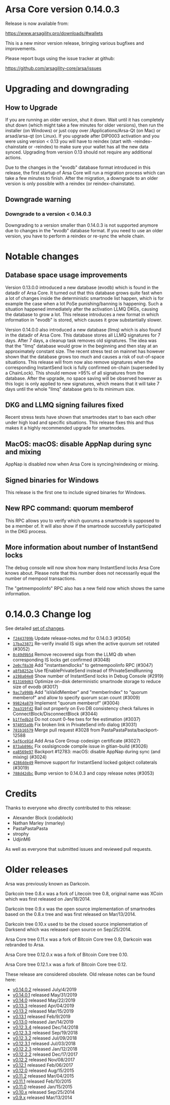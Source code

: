 Arsa Core version 0.14.0.3
==========================

Release is now available from:

  <https://www.arsagility.pro/downloads/#wallets>

This is a new minor version release, bringing various bugfixes and improvements.

Please report bugs using the issue tracker at github:

  <https://github.com/arsagility-core/arsa/issues>


Upgrading and downgrading
=========================

How to Upgrade
--------------

If you are running an older version, shut it down. Wait until it has completely
shut down (which might take a few minutes for older versions), then run the
installer (on Windows) or just copy over /Applications/Arsa-Qt (on Mac) or
arsad/arsa-qt (on Linux). If you upgrade after DIP0003 activation and you were
using version < 0.13 you will have to reindex (start with -reindex-chainstate
or -reindex) to make sure your wallet has all the new data synced. Upgrading from
version 0.13 should not require any additional actions.

Due to the changes in the "evodb" database format introduced in this release, the
first startup of Arsa Core will run a migration process which can take a few minutes
to finish. After the migration, a downgrade to an older version is only possible with
a reindex (or reindex-chainstate).

Downgrade warning
-----------------

### Downgrade to a version < 0.14.0.3

Downgrading to a version smaller than 0.14.0.3 is not supported anymore due to changes
in the "evodb" database format. If you need to use an older version, you have to perform
a reindex or re-sync the whole chain.

Notable changes
===============

Database space usage improvements
--------------------------------
Version 0.13.0.0 introduced a new database (evodb) which is found in the datadir of Arsa Core. It turned
out that this database grows quite fast when a lot of changes inside the deterministic smartnode list happen,
which is for example the case when a lot PoSe punishing/banning is happening. Such a situation happened
immediately after the activation LLMQ DKGs, causing the database to grow a lot. This release introduces
a new format in which information in "evodb" is stored, which causes it grow substantially slower.  

Version 0.14.0.0 also introduced a new database (llmq) which is also found in the datadir of Arsa Core.
This database stores all LLMQ signatures for 7 days. After 7 days, a cleanup task removes old signatures.
The idea was that the "llmq" database would grow in the beginning and then stay at an approximately constant
size. The recent stress test on mainnet has however shown that the database grows too much and causes a risk
of out-of-space situations. This release will from now also remove signatures when the corresponding InstantSend
lock is fully confirmed on-chain (superseded by a ChainLock). This should remove >95% of all signatures from
the database. After the upgrade, no space saving will be observed however as this logic is only applied to new
signatures, which means that it will take 7 days until the whole "llmq" database gets to its minimum size.

DKG and LLMQ signing failures fixed
-----------------------------------
Recent stress tests have shown that smartnodes start to ban each other under high load and specific situations.
This release fixes this and thus makes it a highly recommended upgrade for smartnodes.

MacOS: macOS: disable AppNap during sync and mixing
---------------------------------------------------
AppNap is disabled now when Arsa Core is syncing/reindexing or mixing.

Signed binaries for Windows
---------------------------
This release is the first one to include signed binaries for Windows.

New RPC command: quorum memberof <proTxHash>
--------------------------------------------
This RPC allows you to verify which quorums a smartnode is supposed to be a member of. It will also show
if the smartnode succesfully participated in the DKG process.

More information about number of InstantSend locks
--------------------------------------------------
The debug console will now show how many InstantSend locks Arsa Core knows about. Please note that this number
does not necessarily equal the number of mempool transactions.

The "getmempoolinfo" RPC also has a new field now which shows the same information.

0.14.0.3 Change log
===================

See detailed [set of changes](https://github.com/arsagility-core/arsa/compare/v0.14.0.2...arsa:v0.14.0.3).

- [`f2443709b`](https://github.com/arsagility-core/arsa/commit/f2443709b) Update release-notes.md for 0.14.0.3 (#3054)
- [`17ba23871`](https://github.com/arsagility-core/arsa/commit/17ba23871) Re-verify invalid IS sigs when the active quorum set rotated (#3052)
- [`8c49d9b54`](https://github.com/arsagility-core/arsa/commit/8c49d9b54) Remove recovered sigs from the LLMQ db when corresponding IS locks get confirmed (#3048)
- [`2e0cf8a30`](https://github.com/arsagility-core/arsa/commit/2e0cf8a30) Add "instantsendlocks" to getmempoolinfo RPC (#3047)
- [`a8fb8252e`](https://github.com/arsagility-core/arsa/commit/a8fb8252e) Use fEnablePrivateSend instead of fPrivateSendRunning
- [`a198a04e0`](https://github.com/arsagility-core/arsa/commit/a198a04e0) Show number of InstantSend locks in Debug Console (#2919)
- [`013169d63`](https://github.com/arsagility-core/arsa/commit/013169d63) Optimize on-disk deterministic smartnode storage to reduce size of evodb (#3017)
- [`9ac7a998b`](https://github.com/arsagility-core/arsa/commit/9ac7a998b) Add "isValidMember" and "memberIndex" to "quorum memberof" and allow to specify quorum scan count (#3009)
- [`99824a879`](https://github.com/arsagility-core/arsa/commit/99824a879) Implement "quorum memberof" (#3004)
- [`7ea319fd2`](https://github.com/arsagility-core/arsa/commit/7ea319fd2) Bail out properly on Evo DB consistency check failures in ConnectBlock/DisconnectBlock (#3044)
- [`b1ffedb2d`](https://github.com/arsagility-core/arsa/commit/b1ffedb2d) Do not count 0-fee txes for fee estimation (#3037)
- [`974055a9b`](https://github.com/arsagility-core/arsa/commit/974055a9b) Fix broken link in PrivateSend info dialog (#3031)
- [`781b16579`](https://github.com/arsagility-core/arsa/commit/781b16579) Merge pull request #3028 from PastaPastaPasta/backport-12588
- [`5af6ce91d`](https://github.com/arsagility-core/arsa/commit/5af6ce91d) Add Arsa Core Group codesign certificate (#3027)
- [`873ab896c`](https://github.com/arsagility-core/arsa/commit/873ab896c) Fix osslsigncode compile issue in gitian-build (#3026)
- [`ea8569e97`](https://github.com/arsagility-core/arsa/commit/ea8569e97) Backport #12783: macOS: disable AppNap during sync (and mixing) (#3024)
- [`4286dde49`](https://github.com/arsagility-core/arsa/commit/4286dde49) Remove support for InstantSend locked gobject collaterals (#3019)
- [`788d42dbc`](https://github.com/arsagility-core/arsa/commit/788d42dbc) Bump version to 0.14.0.3 and copy release notes (#3053)

Credits
=======

Thanks to everyone who directly contributed to this release:

- Alexander Block (codablock)
- Nathan Marley (nmarley)
- PastaPastaPasta
- strophy
- UdjinM6

As well as everyone that submitted issues and reviewed pull requests.

Older releases
==============

Arsa was previously known as Darkcoin.

Darkcoin tree 0.8.x was a fork of Litecoin tree 0.8, original name was XCoin
which was first released on Jan/18/2014.

Darkcoin tree 0.9.x was the open source implementation of smartnodes based on
the 0.8.x tree and was first released on Mar/13/2014.

Darkcoin tree 0.10.x used to be the closed source implementation of Darksend
which was released open source on Sep/25/2014.

Arsa Core tree 0.11.x was a fork of Bitcoin Core tree 0.9,
Darkcoin was rebranded to Arsa.

Arsa Core tree 0.12.0.x was a fork of Bitcoin Core tree 0.10.

Arsa Core tree 0.12.1.x was a fork of Bitcoin Core tree 0.12.

These release are considered obsolete. Old release notes can be found here:

- [v0.14.0.2](https://github.com/arsagility-core/arsa/blob/master/doc/release-notes/arsa/release-notes-0.14.0.2.md) released July/4/2019
- [v0.14.0.1](https://github.com/arsagility-core/arsa/blob/master/doc/release-notes/arsa/release-notes-0.14.0.1.md) released May/31/2019
- [v0.14.0](https://github.com/arsagility-core/arsa/blob/master/doc/release-notes/arsa/release-notes-0.14.0.md) released May/22/2019
- [v0.13.3](https://github.com/arsagility-core/arsa/blob/master/doc/release-notes/arsa/release-notes-0.13.3.md) released Apr/04/2019
- [v0.13.2](https://github.com/arsagility-core/arsa/blob/master/doc/release-notes/arsa/release-notes-0.13.2.md) released Mar/15/2019
- [v0.13.1](https://github.com/arsagility-core/arsa/blob/master/doc/release-notes/arsa/release-notes-0.13.1.md) released Feb/9/2019
- [v0.13.0](https://github.com/arsagility-core/arsa/blob/master/doc/release-notes/arsa/release-notes-0.13.0.md) released Jan/14/2019
- [v0.12.3.4](https://github.com/arsagility-core/arsa/blob/master/doc/release-notes/arsa/release-notes-0.12.3.4.md) released Dec/14/2018
- [v0.12.3.3](https://github.com/arsagility-core/arsa/blob/master/doc/release-notes/arsa/release-notes-0.12.3.3.md) released Sep/19/2018
- [v0.12.3.2](https://github.com/arsagility-core/arsa/blob/master/doc/release-notes/arsa/release-notes-0.12.3.2.md) released Jul/09/2018
- [v0.12.3.1](https://github.com/arsagility-core/arsa/blob/master/doc/release-notes/arsa/release-notes-0.12.3.1.md) released Jul/03/2018
- [v0.12.2.3](https://github.com/arsagility-core/arsa/blob/master/doc/release-notes/arsa/release-notes-0.12.2.3.md) released Jan/12/2018
- [v0.12.2.2](https://github.com/arsagility-core/arsa/blob/master/doc/release-notes/arsa/release-notes-0.12.2.2.md) released Dec/17/2017
- [v0.12.2](https://github.com/arsagility-core/arsa/blob/master/doc/release-notes/arsa/release-notes-0.12.2.md) released Nov/08/2017
- [v0.12.1](https://github.com/arsagility-core/arsa/blob/master/doc/release-notes/arsa/release-notes-0.12.1.md) released Feb/06/2017
- [v0.12.0](https://github.com/arsagility-core/arsa/blob/master/doc/release-notes/arsa/release-notes-0.12.0.md) released Aug/15/2015
- [v0.11.2](https://github.com/arsagility-core/arsa/blob/master/doc/release-notes/arsa/release-notes-0.11.2.md) released Mar/04/2015
- [v0.11.1](https://github.com/arsagility-core/arsa/blob/master/doc/release-notes/arsa/release-notes-0.11.1.md) released Feb/10/2015
- [v0.11.0](https://github.com/arsagility-core/arsa/blob/master/doc/release-notes/arsa/release-notes-0.11.0.md) released Jan/15/2015
- [v0.10.x](https://github.com/arsagility-core/arsa/blob/master/doc/release-notes/arsa/release-notes-0.10.0.md) released Sep/25/2014
- [v0.9.x](https://github.com/arsagility-core/arsa/blob/master/doc/release-notes/arsa/release-notes-0.9.0.md) released Mar/13/2014

